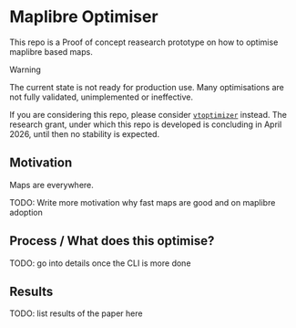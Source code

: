 # Maplibre Optimiser

This repo is a Proof of concept reasearch prototype on how to optimise maplibre based maps.

> [!WARNING]
> The current state is not ready for production use.
> Many optimisations are not fully validated, unimplemented or ineffective.
> 
> If you are considering this repo, please consider [`vtoptimizer`](https://github.com/maplibre/vtoptimizer) instead.
> The research grant, under which this repo is developed is concluding in April 2026, until then no stability is expected.

## Motivation

Maps are everywhere.

TODO: Write more motivation why fast maps are good and on maplibre adoption

## Process / What does this optimise?

TODO: go into details once the CLI is more done

## Results

TODO: list results of the paper here
